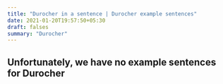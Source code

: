 ```yaml
---
title: "Durocher in a sentence | Durocher example sentences"
date: 2021-01-20T19:57:50+05:30
draft: falses
summary: "Durocher"
---
```

## Unfortunately, we have no example sentences for Durocher                 
